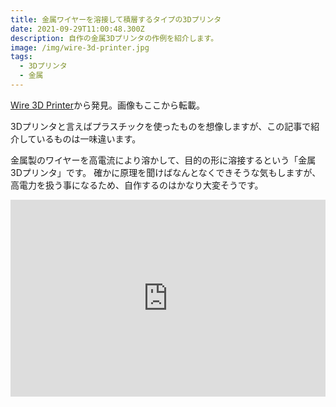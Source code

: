 ```yaml
---
title: 金属ワイヤーを溶接して積層するタイプの3Dプリンタ
date: 2021-09-29T11:00:48.300Z
description: 自作の金属3Dプリンタの作例を紹介します。
image: /img/wire-3d-printer.jpg
tags:
  - 3Dプリンタ
  - 金属
---
```

[Wire 3D Printer](https://hackaday.io/project/169412-wire-3d-printer)から発見。画像もここから転載。

3Dプリンタと言えばプラスチックを使ったものを想像しますが、この記事で紹介しているものは一味違います。

金属製のワイヤーを高電流により溶かして、目的の形に溶接するという「金属3Dプリンタ」です。
確かに原理を聞けばなんとなくできそうな気もしますが、高電力を扱う事になるため、自作するのはかなり大変そうです。

<iframe width="100%" height="315" src="https://www.youtube.com/embed/3FQGzJXFlGs" title="YouTube video player" frameborder="0" allow="accelerometer; autoplay; clipboard-write; encrypted-media; gyroscope; picture-in-picture" allowfullscreen></iframe>
